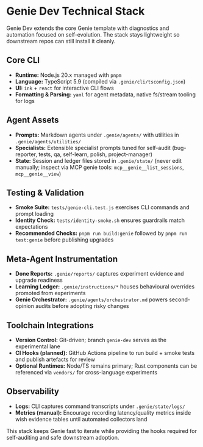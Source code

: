 # Genie Dev Technical Stack

Genie Dev extends the core Genie template with diagnostics and automation focused on self-evolution. The stack stays lightweight so downstream repos can still install it cleanly.

## Core CLI
- **Runtime:** Node.js 20.x managed with `pnpm`
- **Language:** TypeScript 5.9 (compiled via `.genie/cli/tsconfig.json`)
- **UI:** `ink` + `react` for interactive CLI flows
- **Formatting & Parsing:** `yaml` for agent metadata, native fs/stream tooling for logs

## Agent Assets
- **Prompts:** Markdown agents under `.genie/agents/` with utilities in `.genie/agents/utilities/`
- **Specialists:** Extensible specialist prompts tuned for self-audit (bug-reporter, tests, qa, self-learn, polish, project-manager)
- **State:** Session and ledger files stored in `.genie/state/` (never edit manually; inspect via MCP genie tools: `mcp__genie__list_sessions`, `mcp__genie__view`)

## Testing & Validation
- **Smoke Suite:** `tests/genie-cli.test.js` exercises CLI commands and prompt loading
- **Identity Check:** `tests/identity-smoke.sh` ensures guardrails match expectations
- **Recommended Checks:** `pnpm run build:genie` followed by `pnpm run test:genie` before publishing upgrades

## Meta-Agent Instrumentation
- **Done Reports:** `.genie/reports/` captures experiment evidence and upgrade readiness
- **Learning Ledger:** `.genie/instructions/*` houses behavioural overrides promoted from experiments
- **Genie Orchestrator:** `.genie/agents/orchestrator.md` powers second-opinion audits before adopting risky changes

## Toolchain Integrations
- **Version Control:** Git-driven; branch `genie-dev` serves as the experimental lane
- **CI Hooks (planned):** GitHub Actions pipeline to run build + smoke tests and publish artefacts for review
- **Optional Runtimes:** Node/TS remains primary; Rust components can be referenced via `vendors/` for cross-language experiments

## Observability
- **Logs:** CLI captures command transcripts under `.genie/state/logs/`
- **Metrics (manual):** Encourage recording latency/quality metrics inside wish evidence tables until automated collectors land

This stack keeps Genie fast to iterate while providing the hooks required for self-auditing and safe downstream adoption.

